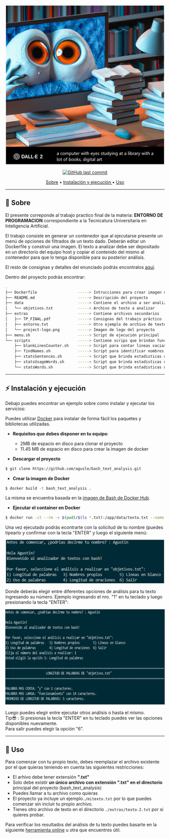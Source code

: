 <p align="center">
    <img src="https://github.com/agusle/bash_text_analysis/blob/main/extras/project-logo.png" width = 500 height = 500>
</p>

<p align="center">
    <a href="https://github.com/agusle/bash_text_analysis/commits/main">
    <img src="https://img.shields.io/github/last-commit/agusle/bash_text_analysis?logo=Github"
         alt="GitHub last commit">
</p>

<p align="center">
  <a href="#-sobre">Sobre</a> • 
  <a href="#%EF%B8%8F-instalación-y-ejecución">Instalación y ejecución </a> •
  <a href="#-uso">Uso</a>
</p>

------------------

## 📖 Sobre
El presente correponde al trabajo practico final de la materia: **ENTORNO DE PROGRAMACION** correspondiente a la Tecnicatura Universitaria en Inteligencia Artificial.

El trabajo consiste en generar un contenedor que al ejecutarse presente un menú de
opciones de filtrados de un texto dado. Deberán editar un Dockerfile y construir una imagen.
El texto a analizar debe ser depositado en un directorio del equipo host y copiar el contenido
del mismo al contenedor para que lo tenga disponible para su posterior análisis.

El resto de consignas y detalles del enunciado podrás encontralos [aquí](https://github.com/agusle/bash_text_analysis/blob/main/extras/TP_FINAL.pdf).

Dentro del proyecto podrás encontrar:
```bash
.
├── Dockerfile                  -----> Intrucciones para crear imagen de Docker
├── README.md                   -----> Descripción del proyecto
├── data                        -----> Contiene el archivo a ser analizado
│   └── objetivos.txt           -----> Archivo de texto a analizar
├── extras                      -----> Contiene archivos secundarios
│   ├── TP_FINAL.pdf            -----> Consignas del trabajo práctico
│   ├── entorno.txt             -----> Otro ejemplo de archivo de texto para analizar.
│   └── project-logo.png        -----> Imagen de logo del proyecto
├── menu.sh                     -----> Script de ejecución principal
└── scripts                     -----> Contiene scrips que brindan funcionalidad al script principal
    ├── blankLinesCounter.sh    -----> Script para contar lineas vacias
    ├── findNames.sh            -----> Script para identificar nombres propios
    ├── statsSentences.sh       -----> Script que brinda estadisticas de oraciones
    ├── statsUsageWords.sh      -----> Script que brinda estadisticas de utilizacion de palabras
    └── statsWords.sh           -----> Script que brinda estadisticas de palabras
```

------------------

## ⚡️ Instalación y ejecución 

Debajo puedes encontrar un ejemplo sobre como instalar y ejecutar los servicios:

Puedes utilizar [Docker](https://www.docker.com/) para instalar de forma fácil los paquetes y bibliotecas utilizadas.

- **Requisitos que debes disponer en tu equipo**:
    - 2MB de espacio en disco para clonar el proyecto
    - 11.45 MB de espacio en disco para crear la imagen de docker


- **Descargar el proyecto**

```bash
$ git clone https://github.com/agusle/bash_text_analysis.git
```

- **Crear la imagen de Docker**

```bash
$ docker build -t bash_text_analysis .
```

La misma se encuentra basada en la [imagen de Bash de Docker Hub](https://hub.docker.com/_/bash).

- **Ejecutar el container en Docker**

```bash
$ docker run -it --rm -v $(pwd)/$(ls *.txt):/app/data/texto.txt --name mi_analizador_de_texto bash_text_analysis
```

Una vez ejecutado podrás econtrarte con la solicitud de tu nombre (puedes tipearlo y confirmar con la tecla "ENTER" y luego el siguiente menú:
<p align="center">
    <img src="https://github.com/agusle/bash_text_analysis/blob/main/extras/Capture_menu.PNG" width = 500 height = 137>
</p>

Donde deberás elegir entre diferentes opciones de análisis para tu texto ingresando su número.
Ejemplo ingresando el nro. "1" en tu teclado y luego presionando la tecla "ENTER":
<p align="center">
    <img src="https://github.com/agusle/bash_text_analysis/blob/main/extras/Capture_1.PNG" width = 600 height = 300>
</p>

Luego puedes elegir entre ejecutar otros análisis o hasta el mismo.  
Tip😎 : Si presionas la tecla "ENTER" en tu teclado puedes ver las opciones disponibles nuevamente.  
Para salir puedes elegir la opción "6".

------------------

## 👀 Uso

Para comenzar con tu propio texto, debes reemplazar el archivo existente por el que quieras teniendo en cuenta las siguientes restricciones:
- El arhivo debe tener extensión **".txt"**
- Solo debe existir **un único archivo con extensión ".txt" en el directorio** principal del proyecto (bash_text_analysis) 
- Puedes llamar a tu archivo como quieras
- El proyecto ya incluye un ejemplo```./mitexto.txt``` por lo que puedes comenzar sin incluir tu propio archivo.
- Tienes otro archivo  de texto en el directorio ```./extras/texto-2.txt``` por si quieres probar.


Para verificar los resultados del análisis de tu texto puedes basarte en la siguiente [herramienta online](https://wordcount.com/) u otra que encuentres útil.
